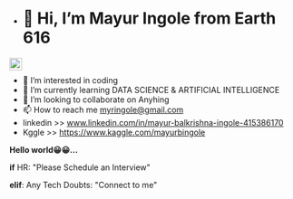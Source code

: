 - #                                                           👋 Hi, I’m Mayur Ingole from Earth 616 

<a href="https://www.linkedin.com/in/mayur-balkrishna-ingole-415386170/">
  <img align="left" alt="Abhishek's LinkedIN" width="22px" src="https://raw.githubusercontent.com/peterthehan/peterthehan/master/assets/linkedin.svg" />
</a>


<br />

- 👀 I’m interested in coding
- 🌱 I’m currently learning DATA SCIENCE & ARTIFICIAL INTELLIGENCE
- 💞️ I’m looking to collaborate on Anyhing 
- 📫 How to reach me myringole@gmail.com
- linkedin  >> www.linkedin.com/in/mayur-balkrishna-ingole-415386170
- Kggle >> https://www.kaggle.com/mayurbingole

__Hello world😀😀...__

__if__ HR: "Please Schedule an Interview" 

__elif__: 
  Any Tech Doubts: 
    "Connect to me" 
     




<!---
TrillionaireMayur/TrillionaireMayur is a ✨ special ✨ repository because its `README.md` (this file) appears on your GitHub profile.
You can click the Preview link to take a look at your changes.
--->
